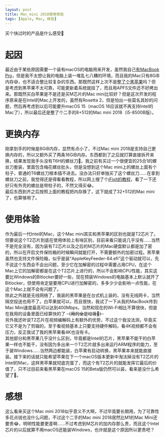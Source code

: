 ```yaml
---
layout: post
title: Mac mini 2018使用体验
tags: [Apple, Mac, 体验]
---
```


  买个快过时的产品是什么感受🤣<!--more-->    

# 起因
  最近由于某些原因需要一个装有macOS的电脑用来开发，虽然我自己[有MacBook Pro](/2023/02/03/mbp.html)，但是我不太想让我的电脑上装一堆乱七八糟的环境，而且我的Mac只有8GiB内存😅，也不适合整比较复杂的东西。那既然这样上次不是[整了个黑苹果](/2024/06/16/hackintosh.html)吗？但是考虑到黑苹果不太可靠，可能更新着系统就挂了，而且用APFS文件还不好拷出来。那既然买白苹果是不是还是买M芯片的Mac mini比较好？但是这次开发的程序原来是在Intel的Mac上开发的，虽然有Rosetta 2，但是怕出一些莫名其妙的问题，然后再考虑到以后可能要升macOS 15（macOS 16应该就不再支持Intel的Mac了），所以最后还是整了个二手的8+512的Mac mini 2018（i5-8500B版）。   

# 更换内存
  刚拿到手的时候是8GiB内存，显然有点小了，不过Mac mini 2018是支持自己更换内存的，所以又额外买了两条16GiB内存。东西都到了之后就打算直接拆开来换，结果发现我手头没有T6H的螺丝刀🤣。我之前有买过一个很便宜的25合1的螺丝刀套装，里面包含梅花螺丝批头，但是没想到这个Mac mini上的螺丝上面有个柱子，普通的T6螺丝刀根本插不进去。没办法只好单独买了这个螺丝刀……在拿到螺丝刀之前，我觉得还是得看看教程，所以网上搜了个[iFixit的教程](https://zh.ifixit.com/Guide/Mac+mini+Late+2018+%E7%89%88%E5%86%85%E5%AD%98%E6%9B%B4%E6%8D%A2/115309)，看了一下还好只有外壳的螺丝是带柱子的，不然又得买😂。   
  最后东西到齐之后按照上面的教程把内存换了，这下就成了32+512的Mac mini了，也算够用了。   

# 使用体验
  作为最后一代Intel的Mac，这个Mac mini其实和黑苹果的区别也就是T2芯片了。但要说这个T2芯片到底在使用体验上有啥区别，目前来看只能说几乎没有……当然不是完全没有，因为装有T2芯片以及之后的M芯片的Mac硬盘默认都是加了密的，所以在开启文件保险箱的时候瞬间就能打开，不需要额外的加密过程。黑苹果虽然也支持文件保险箱，似乎是装“AppleKeyFeeder-64.efi”这个驱动就可以，先不说这个东西会不会出问题，至少它在加解密的过程中需要占用CPU，在这个Mac上它的加解密都是在这个T2芯片上进行的，所以不会影响CPU性能，其实这要比Windows的Bitlocker要好一些，现在预装Windows的电脑基本上默认就开了Bitlocker，但使用肯定是要用CPU进行加解密的，多多少少会影响一点性能，在这个Mac上就不会有问题了。   
  除此之外就是无线网络了，我装的黑苹果是在台式机上装的，没有无线网卡，当然隔空投送也用不了。白苹果就可以，而且很快，我试了一下从我的MacBook传到Mac Mini速度最高可以达到400Mbps，当然和现在的Wi-Fi相比不算很快，但是在我用的设备里面已经算快的了 ~~（用的全是垃圾🤣）~~    
  另外我还听说T2芯片在视频编解码上有额外的优势，不过这个我没法测，毕竟买它又不是为了剪辑的，至于看视频基本上只要支持硬件解码，看4K视频都不会有压力，反正我试了我的黑苹果看4K也没有卡。   
  其他部分和黑苹果几乎没什么区别，毕竟都是Intel的芯片，黑苹果不能干的白苹果一样也不能干，没有因为多出来一个T2芯片就多出来运行ARM程序的能力，至于装Windows……当然两边都能装，白苹果有启动转换，黑苹果本来就能直接装。接下来的话就只能希望苹果在下一个macOS版本更新中淘汰掉没有T2芯片的Intel的Mac，这样黑苹果就彻底完蛋了，而这个有T2芯片的就能发挥它最后的价值了，只不过目前来看黑苹果在macOS 15的Beta版仍然可以装，看来是没什么希望了🤣。   

# 感想
  这么看来买这个Mac mini 2018似乎意义不大啊，不过毕竟要长期用，为了可靠性多花点钱也没什么问题，不过这个二手的Mac mini 2018居然比M1的Mac Mini还要贵😂，明明性能要更差啊……不过考虑到M芯片的加内存那么贵，而且这个Intel芯片的以后就算不用macOS还能装Windows，也许就是这个原因所以更贵吧？   